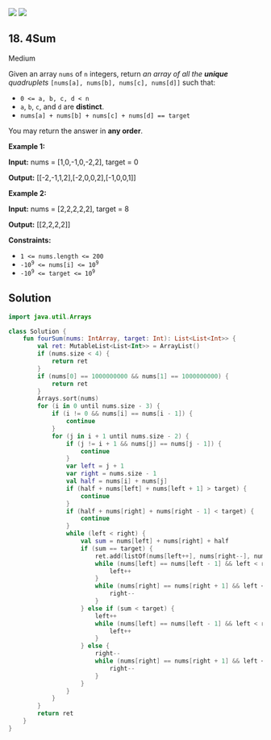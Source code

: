 [![](https://img.shields.io/github/stars/javadev/LeetCode-in-Kotlin?label=Stars&style=flat-square)](https://github.com/javadev/LeetCode-in-Kotlin)
[![](https://img.shields.io/github/forks/javadev/LeetCode-in-Kotlin?label=Fork%20me%20on%20GitHub%20&style=flat-square)](https://github.com/javadev/LeetCode-in-Kotlin/fork)

## 18\. 4Sum

Medium

Given an array `nums` of `n` integers, return _an array of all the **unique** quadruplets_ `[nums[a], nums[b], nums[c], nums[d]]` such that:

*   `0 <= a, b, c, d < n`
*   `a`, `b`, `c`, and `d` are **distinct**.
*   `nums[a] + nums[b] + nums[c] + nums[d] == target`

You may return the answer in **any order**.

**Example 1:**

**Input:** nums = [1,0,-1,0,-2,2], target = 0

**Output:** [[-2,-1,1,2],[-2,0,0,2],[-1,0,0,1]]

**Example 2:**

**Input:** nums = [2,2,2,2,2], target = 8

**Output:** [[2,2,2,2]]

**Constraints:**

*   `1 <= nums.length <= 200`
*   <code>-10<sup>9</sup> <= nums[i] <= 10<sup>9</sup></code>
*   <code>-10<sup>9</sup> <= target <= 10<sup>9</sup></code>

## Solution

```kotlin
import java.util.Arrays

class Solution {
    fun fourSum(nums: IntArray, target: Int): List<List<Int>> {
        val ret: MutableList<List<Int>> = ArrayList()
        if (nums.size < 4) {
            return ret
        }
        if (nums[0] == 1000000000 && nums[1] == 1000000000) {
            return ret
        }
        Arrays.sort(nums)
        for (i in 0 until nums.size - 3) {
            if (i != 0 && nums[i] == nums[i - 1]) {
                continue
            }
            for (j in i + 1 until nums.size - 2) {
                if (j != i + 1 && nums[j] == nums[j - 1]) {
                    continue
                }
                var left = j + 1
                var right = nums.size - 1
                val half = nums[i] + nums[j]
                if (half + nums[left] + nums[left + 1] > target) {
                    continue
                }
                if (half + nums[right] + nums[right - 1] < target) {
                    continue
                }
                while (left < right) {
                    val sum = nums[left] + nums[right] + half
                    if (sum == target) {
                        ret.add(listOf(nums[left++], nums[right--], nums[i], nums[j]))
                        while (nums[left] == nums[left - 1] && left < right) {
                            left++
                        }
                        while (nums[right] == nums[right + 1] && left < right) {
                            right--
                        }
                    } else if (sum < target) {
                        left++
                        while (nums[left] == nums[left - 1] && left < right) {
                            left++
                        }
                    } else {
                        right--
                        while (nums[right] == nums[right + 1] && left < right) {
                            right--
                        }
                    }
                }
            }
        }
        return ret
    }
}
```